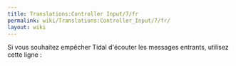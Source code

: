 ```yaml
---
title: Translations:Controller Input/7/fr
permalink: wiki/Translations:Controller_Input/7/fr/
layout: wiki
---
```


Si vous souhaitez empêcher Tidal d'écouter les messages entrants,
utilisez cette ligne :
